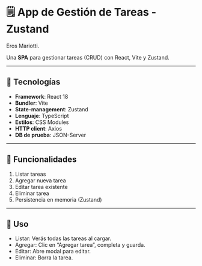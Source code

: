 # 🗒️ App de Gestión de Tareas - Zustand

Eros Mariotti.

Una **SPA** para gestionar tareas (CRUD) con React, Vite y Zustand.

---

## 🚀 Tecnologías

- **Framework**: React 18  
- **Bundler**: Vite  
- **State-management**: Zustand  
- **Lenguaje**: TypeScript  
- **Estilos**: CSS Modules  
- **HTTP client**: Axios  
- **DB de prueba**: JSON-Server

---

## 🎯 Funcionalidades

1. Listar tareas  
2. Agregar nueva tarea  
3. Editar tarea existente  
4. Eliminar tarea  
5. Persistencia en memoria (Zustand)

---

## 📝 Uso

- Listar: Verás todas las tareas al cargar.
- Agregar: Clic en “Agregar tarea”, completa y guarda.
- Editar: Abre modal para editar.
- Eliminar: Borra la tarea.
